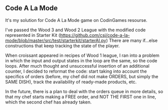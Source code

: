 ## Code A La Mode

It's my solution for Code A La Mode game on CodinGames resourse.  

I've passed the Wood 3 and Wood 2 League with the modified code represented in Starter Kit (https://github.com/csj/code-a-la-mode/blob/master/src/test/starterkit/starterAI.py)
There are many if...else constructions that keep tracking the state of the player.   

When croissant appeared in recipes of Wood 1 league, I ran into a problem in which the input and output states in the loop are the same, so the code loops.
After much thought and unsuccessful insertion of an additional counter, I decided to reformat the code: start taking into account the specifics of orders (before, my chef did not make ORDERS, but simply the SAME DISH), track the availability of ready-made products, etc.    


In the future, there is a plan to deal with the orders queue in more details, so that my chef starts making a FREE order, and NOT THE FIRST one in line, which the second chef has already taken.
